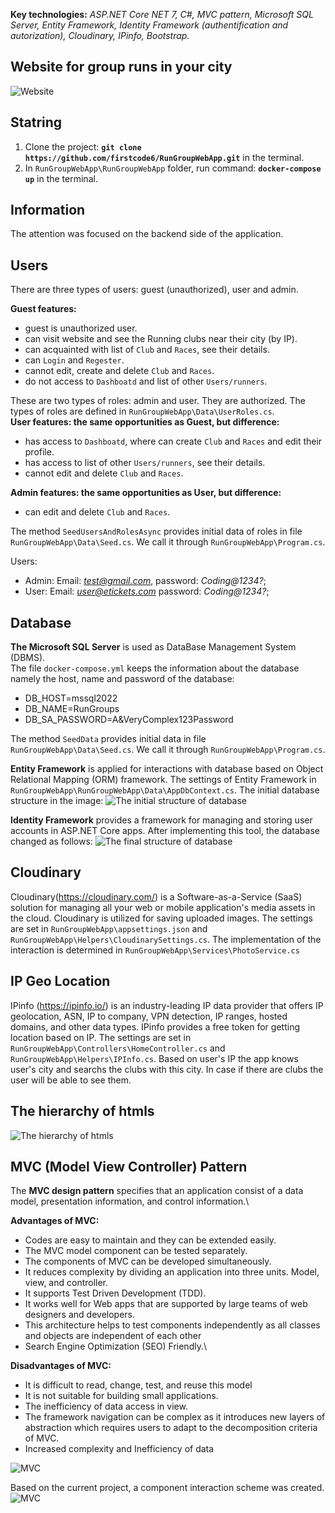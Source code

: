 
**Key technologies:** *ASP.NET Core NET 7, C#, MVC pattern, Microsoft SQL Server, Entity Framework, Identity Framework (authentification and autorization), Cloudinary, IPinfo, Bootstrap.*
## Website for group runs in your city
![Website](Description/Website_GroupRuns.gif)

## Statring
1. Clone the project:   **`git clone https://github.com/firstcode6/RunGroupWebApp.git`** in the terminal.
2. In `RunGroupWebApp\RunGroupWebApp` folder, run command: **`docker-compose up`** in the terminal.

## Information
The attention was focused on the backend side of the application.

## Users
There are three types of users: guest (unauthorized), user and admin.

**Guest features:**
- guest is unauthorized user.
- can visit website and see the Running clubs near their city (by IP). 
- can acquainted with list of `Club` and `Races`, see their details.
- can `Login` and `Regester`.
- cannot edit, create and delete `Club` and `Races`.
- do not access to `Dashboatd` and list of other `Users/runners`.

These are two types of roles: admin and user. They are authorized. The types of roles are defined in `RunGroupWebApp\Data\UserRoles.cs`. \
**User features: the same opportunities as Guest, but difference:**
- has access to `Dashboatd`, where can create `Club` and `Races` and edit their profile.
- has access to list of other `Users/runners`, see their details.
- cannot edit and delete `Club` and `Races`.

**Admin features: the same opportunities as User, but difference:**
- can edit and delete `Club` and `Races`.
 
The method `SeedUsersAndRolesAsync` provides initial data of roles in file `RunGroupWebApp\Data\Seed.cs`. We call it through `RunGroupWebApp\Program.cs`.

Users: 
- Admin: Email: *test@gmail.com*, password: *Coding@1234?*;
- User: Email: *user@etickets.com* password: *Coding@1234?*;


## Database
**The Microsoft SQL Server** is used as DataBase Management System (DBMS).\
The file `docker-compose.yml` keeps the information about the database namely the host, name and password of the database:
- DB_HOST=mssql2022
- DB_NAME=RunGroups
- DB_SA_PASSWORD=A&VeryComplex123Password

The method `SeedData` provides initial data in file `RunGroupWebApp\Data\Seed.cs`. We call it through `RunGroupWebApp\Program.cs`.

**Entity Framework** is applied for interactions with database based on Object Relational Mapping (ORM) framework. The settings of Entity Framework in `RunGroupWebApp\RunGroupWebApp\Data\AppDbContext.cs`.
The initial database structure in the image:
![The initial structure of database](Description/initial_db.PNG)

**Identity Framework** provides a framework for managing and storing user accounts in ASP.NET Core apps. After implementing this tool, the database changed as follows:
![The final structure of database](Description/final_db.PNG)


## Cloudinary
Cloudinary(https://cloudinary.com/) is a Software-as-a-Service (SaaS) solution for managing all your web or mobile application's media assets in the cloud.
Cloudinary is utilized for saving uploaded images. The settings are set in `RunGroupWebApp\appsettings.json` and `RunGroupWebApp\Helpers\CloudinarySettings.cs`. The implementation of the interaction is determined in `RunGroupWebApp\Services\PhotoService.cs`

## IP Geo Location
IPinfo (https://ipinfo.io/) is an industry-leading IP data provider that offers IP geolocation, ASN, IP to company, VPN detection, IP ranges, hosted domains, and other data types.
IPinfo provides a free token for getting location based on IP. The settings are set in `RunGroupWebApp\Controllers\HomeController.cs` and `RunGroupWebApp\Helpers\IPInfo.cs`.
Based on user's IP the app knows user's city and searchs the clubs with this city. In case if there are clubs the user will be able to see them.

## The hierarchy of htmls
![The hierarchy of htmls](Description/hierarchy_html.png)

## MVC (Model View Controller) Pattern
The **MVC design pattern** specifies that an application consist of a data model, presentation information, and control information.\

**Advantages of MVC:**
- Codes are easy to maintain and they can be extended easily.
- The MVC model component can be tested separately.
- The components of MVC can be developed simultaneously.
- It reduces complexity by dividing an application into three units. Model, view, and controller.
- It supports Test Driven Development (TDD).
- It works well for Web apps that are supported by large teams of web designers and developers.
- This architecture helps to test components independently as all classes and objects are independent of each other
- Search Engine Optimization (SEO) Friendly.\

**Disadvantages of MVC:**
- It is difficult to read, change, test, and reuse this model
- It is not suitable for building small applications.
- The inefficiency of data access in view.
- The framework navigation can be complex as it introduces new layers of abstraction which requires users to adapt to the decomposition criteria of MVC.
- Increased complexity and Inefficiency of data

![MVC](Description/MVC.png)

Based on the current project, a component interaction scheme was created.
![MVC](Description/asp.net(MVC).png)
